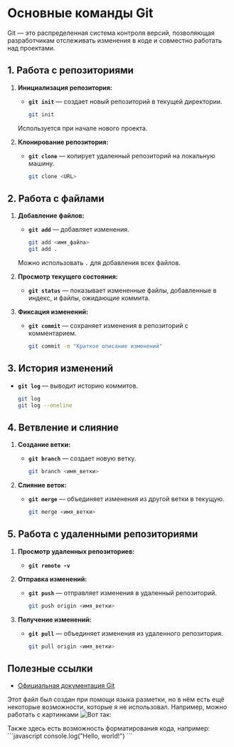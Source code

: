 # Основные команды Git

Git — это распределенная система контроля версий, позволяющая разработчикам отслеживать изменения в коде и совместно работать над проектами.

## **1. Работа с репозиториями**

1. **Инициализация репозитория:**
   - **`git init`** — создает новый репозиторий в текущей директории.
     
     ```bash
     git init
     ```
     
   Используется при начале нового проекта.

2. **Клонирование репозитория:**
   - **`git clone`** — копирует удаленный репозиторий на локальную машину.
     
     ```bash
     git clone <URL>
     ```

## **2. Работа с файлами**

1. **Добавление файлов:**
   - **`git add`** — добавляет изменения.
     
     ```bash
     git add <имя_файла>
     git add .
     ```
     
   Можно использовать `.` для добавления всех файлов.

2. **Просмотр текущего состояния:**
   - **`git status`** — показывает измененные файлы, добавленные в индекс, и файлы, ожидающие коммита.

3. **Фиксация изменений:**
   - **`git commit`** — сохраняет изменения в репозиторий с комментарием.
     
     ```bash
     git commit -m "Краткое описание изменений"
     ```

## **3. История изменений**

- **`git log`** — выводит историю коммитов.
  
  ```bash
  git log
  git log --oneline
  ```

## **4. Ветвление и слияние**

1. **Создание ветки:**
   - **`git branch`** — создает новую ветку.
     
     ```bash
     git branch <имя_ветки>
     ```

2. **Слияние веток:**
   - **`git merge`** — объединяет изменения из другой ветки в текущую.
     
     ```bash
     git merge <имя_ветки>
     ```

## **5. Работа с удаленными репозиториями**

1. **Просмотр удаленных репозиториев:**
   - **`git remote -v`**

2. **Отправка изменений:**
   - **`git push`** — отправляет изменения в удаленный репозиторий.
     
     ```bash
     git push origin <имя_ветки>
     ```

3. **Получение изменений:**
   - **`git pull`** — объединяет изменения из удаленного репозитория.
     
     ```bash
     git pull origin <имя_ветки>
     ```

## Полезные ссылки

- [Официальная документация Git](https://git-scm.com/doc)

Этот файл был создан при помощи языка разметки, но в нём есть ещё некоторые возможности, которые я не использовал.  Например, можно работать с картинками
![Вот так:](https://encrypted-tbn0.gstatic.com/images?q=tbn:ANd9GcTYvt0fhZAfYmnGhoA6DgZmMk3k_7Ma3zcR_w&s)

Также здесь есть возможность форматирования кода, например:
\```javascript
console.log("Hello, world!")
\```



